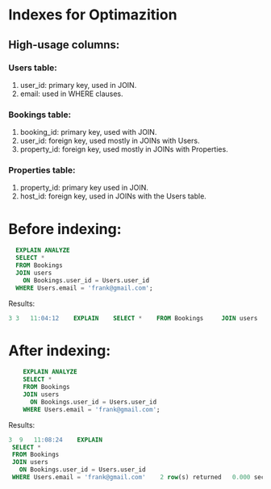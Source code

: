 # Indexes for Optimazition

## High-usage columns:

### Users table:
  1. user_id: primary key, used in JOIN.
  2. email: used in WHERE clauses.

### Bookings table:
  1. booking_id: primary key, used with JOIN.
  2. user_id: foreign key, used mostly in JOINs with Users.
  3. property_id: foreign key, used mostly in JOINs with Properties.

### Properties table:
  1. property_id: primary key used in JOIN.
  2. host_id: foreign key, used in JOINs with the Users table.

# Before indexing:

  ```sql
    EXPLAIN ANALYZE
    SELECT *
    FROM Bookings 
    JOIN users 
      ON Bookings.user_id = Users.user_id
    WHERE Users.email = 'frank@gmail.com';
  ```
Results:
  ```sql
  3	3	11:04:12	EXPLAIN    SELECT *    FROM Bookings     JOIN users       ON Bookings.user_id = Users.user_id    WHERE Users.email = 'frank@gmail.com'	2 row(s) returned	0.047 sec / 0.000 sec
```         
# After indexing:

```sql
    EXPLAIN ANALYZE
    SELECT *
    FROM Bookings 
    JOIN users 
      ON Bookings.user_id = Users.user_id
    WHERE Users.email = 'frank@gmail.com';
  ```
Results:
  ``` sql
 3	9	11:08:24	EXPLAIN
   SELECT *
   FROM Bookings 
   JOIN users 
     ON Bookings.user_id = Users.user_id
   WHERE Users.email = 'frank@gmail.com'	2 row(s) returned	0.000 sec / 0.000 sec
```

